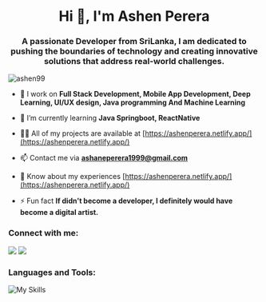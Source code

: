 <!--
**ashen99/ashen99** is a ✨ _special_ ✨ repository because its `README.md` (this file) appears on your GitHub profile.

Here are some ideas to get you started:

- 🔭 I’m currently working on ...
- 🌱 I’m currently learning ...
- 👯 I’m looking to collaborate on ...
- 🤔 I’m looking for help with ...
- 💬 Ask me about ...
- 📫 How to reach me: ...
- 😄 Pronouns: ...
- ⚡ Fun fact: ...
-->
<!-- <br><img align="left" width="200" height="200" src="my-octocat.png">

<img src= "https://github-readme-stats.vercel.app/api?username=ashen99&&show_icons=true&title_color=ffffff&icon_color=bb2acf&text_color=daf7dc&bg_color=151515"> -->
<h1 align="center">Hi 👋, I'm Ashen Perera</h1>
<h3 align="center">A passionate Developer from SriLanka, I am dedicated to pushing the boundaries of technology and creating innovative solutions that address real-world challenges.</h3>

<p align="left"> <img src="https://komarev.com/ghpvc/?username=ashen99&label=Profile%20views&color=0e75b6&style=flat" alt="ashen99" /> </p>

<!-- <p align="left"> <a href="https://github.com/ryo-ma/github-profile-trophy"><img src="https://github-profile-trophy.vercel.app/?username=ashen99" alt="ashen99" /></a> </p> -->

- 🔭 I work on **Full Stack Development, Mobile App Development, Deep Learning, UI/UX design, Java programming And Machine Learning** 

- 🌱 I’m currently learning **Java Springboot, ReactNative**

- 👨‍💻 All of my projects are available at [https://ashenperera.netlify.app/](https://ashenperera.netlify.app/)

- 📫 Contact me via **ashaneperera1999@gmail.com**

- 📄 Know about my experiences [https://ashenperera.netlify.app/](https://ashenperera.netlify.app/)

- ⚡ Fun fact **If didn't become a developer, I definitely would have become a digital artist.**

<h3 align="left">Connect with me:</h3>
<p align="left">
<a href="https://www.linkedin.com/in/ashen-perera-834747195/" target="blank"><img src="https://img.shields.io/badge/linkedin-%230077B5.svg?&style=for-the-badge&logo=linkedin&logoColor=white" /></a>
<a href="https://www.facebook.com/ashane.perera.1/" target="blank"><img src="https://img.shields.io/badge/Facebook-1877F2?style=for-the-badge&logo=facebook&logoColor=white" /></a>
</p>

<h3 align="left">Languages and Tools:</h3>

![My Skills](https://skillicons.dev/icons?i=java,js,py,react,androidstudio,angular,aws,bootstrap,css,eclipse,figma,firebase,flask,git,gcp,gradle,html,materialui,mongodb,mysql,nodejs,spring,sqlite,tensorflow,vscode,xd,express)


